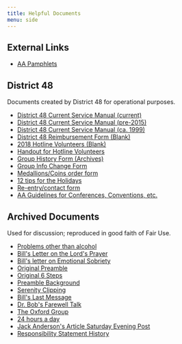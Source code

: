 ```yaml
---
title: Helpful Documents
menu: side
---
```


External Links
--------------

- [AA Pamphlets](https://www.recoveryshop.com/Alcoholics-Anonymous-Pamphlets-s/160.htm?searching=Y&sort=7&cat=160&show=150&page=1)

District 48
-----------

Documents created by District 48 for operational purposes.

- [District 48 Current Service Manual (current)](./D48_Service_Handbook_v5.pdf)
- [District 48 Current Service Manual (pre-2015)](./D48_Service_Handbook10_14_15.pdf)
- [District 48 Current Service Manual (ca. 1999)](./D48_Service_Handbook_ca1999.pdf)
- [District 48 Reimbursement Form (Blank)](./D48_reimbursement.pdf)
- [2018 Hotline Volunteers (Blank)](./Hotline_Volunteers_2018_Blank.pdf)
- [Handout for Hotline Volunteers](./hotlinehandout.pdf)
- [Group History Form (Archives)](./grouphistory.pdf)
- [Group Info Change Form](./GICF.pdf)
- [Medallions/Coins order form](./coinorderform.pdf)
- [12 tips for the Holidays](./holidaytips.pdf)
- [Re-entry/contact form](./reenttrycontactform.pdf)
- [AA Guidelines for Conferences, Conventions, etc.](./conferenceguidelines_9_2016.pdf)

Archived Documents
------------------

Used for discussion; reproduced in good faith of Fair Use.

- [Problems other than alcohol](./problems.pdf)
- [Bill's Letter on the Lord's Prayer](./letterprayer.pdf)
- [Bill's letter on Emotional Sobriety](./Bill_on_Emotional_Sobriety.pdf)
- [Original Preamble](./originalpreamble.pdf)
- [Original 6 Steps](./orig6steps_0001_NEW.pdf)
- [Preamble Background](./preamblebackground.pdf)
- [Serenity Clipping](./clipping.pdf)
- [Bill's Last Message](./blm.pdf)
- [Dr. Bob's Farewell Talk](./bobtalk.pdf)
- [The Oxford Group](./oxford.pdf)
- [24 hours a day](./hours.pdf)
- [Jack Anderson's Article Saturday Evening Post](./alexander.pdf)
- [Responsibility Statement History](./ResponibiblityStmnt.pdf)
